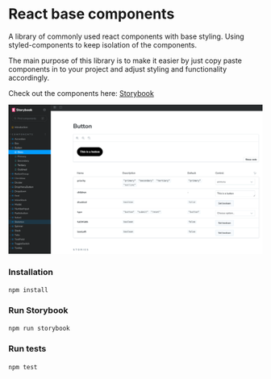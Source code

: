 # React base components

A library of commonly used react components with base styling. Using styled-components to keep isolation of the components.

The main purpose of this library is to make it easier by just copy paste components in to your project and adjust styling and functionality accordingly.

Check out the components here: [Storybook](https://simonpal.github.io/react-base-components/)

![Storybook preview](./storybook-img.png)

### Installation
``npm install``

### Run Storybook
``npm run storybook``

### Run tests
``npm test``